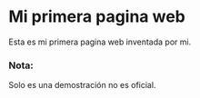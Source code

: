 # Mi primera pagina web

Esta es mi primera pagina web inventada por mi.

### Nota:
Solo es una demostración no es oficial. 